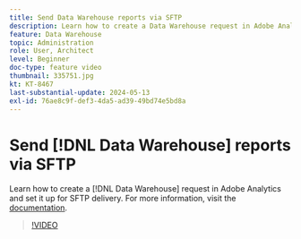 ```yaml
---
title: Send Data Warehouse reports via SFTP
description: Learn how to create a Data Warehouse request in Adobe Analytics and set it up for SFTP delivery.
feature: Data Warehouse
topic: Administration
role: User, Architect
level: Beginner
doc-type: feature video
thumbnail: 335751.jpg
kt: KT-8467
last-substantial-update: 2024-05-13
exl-id: 76ae8c9f-def3-4da5-ad39-49bd74e5bd8a
---
```

# Send [!DNL Data Warehouse] reports via SFTP

Learn how to create a [!DNL Data Warehouse] request in Adobe Analytics and set it up for SFTP delivery. For more information, visit the [documentation](https://experienceleague.adobe.com/en/docs/analytics/export/ftp-and-sftp/secure-file-transfer-protocol/ftp-sftp-dw). 

>[!VIDEO](https://video.tv.adobe.com/v/335751/?quality=12&learn=on)
